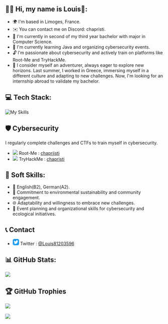 ## 🙋‍♂️ Hi, my name is Louis👋:
  - 🌍 I'm based in Limoges, France.
  - ✉️ You can contact me on Discord: chapristi.
  - 🚀 I'm currently in second of my third year bachelor with major in Computer Science.
  - 🌱 I'm currently learning Java and organizing cybersecurity events.
  - 🔓 I'm passionate about cybersecurity and actively train on platforms like Root-Me and TryHackMe.
  - 🔎 I consider myself an adventurer, always eager to explore new horizons. Last summer, I worked in Greece, immersing myself in a different culture          and adapting to new challenges. Now, I'm looking for an internship abroad to validate my bachelor.
 
## 💻 Tech Stack:
![My Skills](https://skillicons.dev/icons?i=php,symfony,js,react,py,html,css,yarn,nodejs,git,md,figma,github,bash,c,linux,py,vscode,npm,java,mysql,postgres,figma,rust,redhat&theme=dark)


## 🛡️ Cybersecurity
I regularly complete challenges and CTFs to train myself in cybersecurity.
- <img src="https://root-me.org/favicon.ico" width="20"> Root-Me : [chapriisti](https://www.root-me.org/chapriisti)
- <img src="https://tryhackme.com/img/favicon.png" width="20"> TryHackMe : [chapristi](https://tryhackme.com/p/chapristi)

## 💼 Soft Skills:
  - 💬 English(B2), German(A2).
  - 🌱 Commitment to environmental sustainability and community engagement.
  - 🌐 Adaptability and willingness to embrace new challenges.
  - 🎤 Event planning and organizational skills for cybersecurity and ecological initiatives.
    
## 📞 Contact
- <img src="https://github.com/tandpfun/skill-icons/blob/main/icons/Twitter.svg" width="20"> Twitter : [@Louis81203596](https://x.com/Louis81203596)


## 📊 GitHub Stats:
![](https://github-readme-stats.vercel.app/api/top-langs/?username=chapristi&theme=radical&hide_border=false&include_all_commits=true&count_private=true&layout=compact)

## 🏆 GitHub Trophies
![](https://github-profile-trophy.vercel.app/?username=chapristi&theme=radical&no-frame=false&no-bg=true&margin-w=4)

[![](https://visitcount.itsvg.in/api?id=chapristi&icon=0&color=0)](https://visitcount.itsvg.in)
